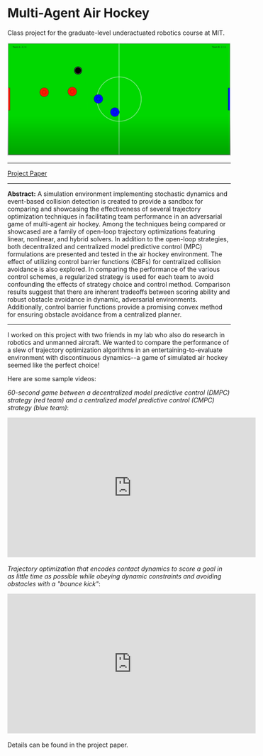 # Multi-Agent Air Hockey

Class project for the graduate-level underactuated robotics course at MIT.

![](../img/air_hockey.png "Air hockey")

* * *

[Project Paper](https://andrewtorgesen.com/res/UR_Final_Project_Report.pdf)

* * *

**Abstract:** A simulation environment implementing stochastic dynamics and event-based collision detection is created to provide a sandbox for comparing and showcasing the effectiveness of several trajectory optimization techniques in facilitating team performance in an adversarial game of multi-agent air hockey. Among the techniques being compared or showcased are a family of open-loop trajectory optimizations featuring linear, nonlinear, and hybrid solvers. In addition to the open-loop strategies, both decentralized and centralized model predictive control (MPC) formulations are presented and tested in the air hockey environment. The effect of utilizing control barrier functions (CBFs) for centralized collision avoidance is also explored. In comparing the performance of the various control schemes, a regularized strategy is used for each team to avoid confounding the effects of strategy choice and control method. Comparison results suggest that there are inherent tradeoffs between scoring ability and robust obstacle avoidance in dynamic, adversarial environments. Additionally, control barrier functions provide a promising convex method for ensuring obstacle avoidance from a centralized planner.

* * *

I worked on this project with two friends in my lab who also do research in robotics and unmanned aircraft. We wanted to compare the performance of a slew of trajectory optimization algorithms in an entertaining-to-evaluate environment with discontinuous dynamics--a game of simulated air hockey seemed like the perfect choice!

Here are some sample videos:

*60-second game between a decentralized model predictive control (DMPC) strategy (red team) and a centralized model predictive control (CMPC) strategy (blue team)*:

<iframe width="560" height="315" src="https://www.youtube.com/embed/VKunnc5JWt0" frameborder="0" allow="accelerometer; autoplay; encrypted-media; gyroscope; picture-in-picture" allowfullscreen></iframe>

*Trajectory optimization that encodes contact dynamics to score a goal in as little time as possible while obeying dynamic constraints and avoiding obstacles with a "bounce kick"*:

<iframe width="560" height="315" src="https://www.youtube.com/embed/5gcPreTY6mM" frameborder="0" allow="accelerometer; autoplay; encrypted-media; gyroscope; picture-in-picture" allowfullscreen></iframe>

Details can be found in the project paper.
